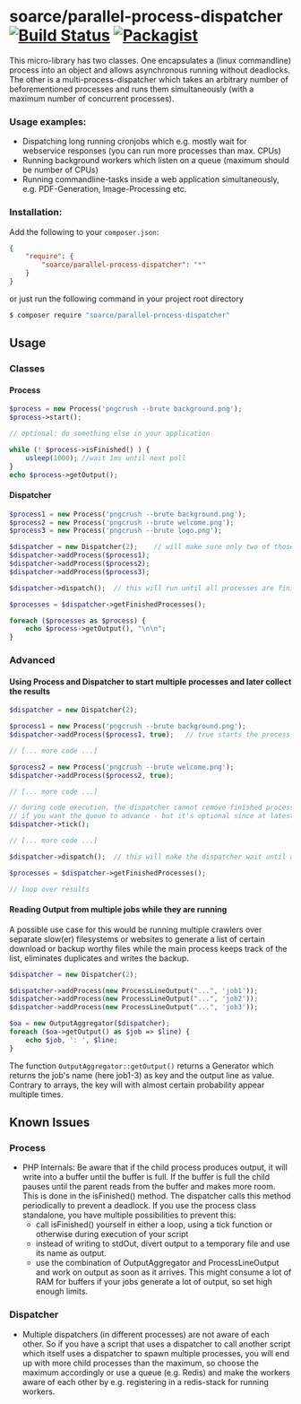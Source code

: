 # soarce/parallel-process-dispatcher [![Build Status](https://travis-ci.com/soarce/parallel-process-dispatcher.svg?branch=master)](https://travis-ci.com/soarce/parallel-process-dispatcher) [![Packagist](https://img.shields.io/packagist/dt/soarce/parallel-process-dispatcher.svg)](https://packagist.org/packages/soarce/parallel-process-dispatcher)

This micro-library has two classes. One encapsulates a (linux commandline) process into an object and allows asynchronous running without deadlocks. 
The other is a multi-process-dispatcher which takes an arbitrary number of beforementioned processes and runs them simultaneously (with a maximum number of concurrent processes).

### Usage examples:
* Dispatching long running cronjobs which e.g. mostly wait for webservice responses (you can run more processes than
  max. CPUs)
* Running background workers which listen on a queue (maximum should be number of CPUs)
* Running commandline-tasks inside a web application simultaneously, e.g. PDF-Generation, Image-Processing etc.


### Installation:

Add the following to your `composer.json`:
```json
{
    "require": {
        "soarce/parallel-process-dispatcher": "*"
    }
}
```

or just run the following command in your project root directory

```sh
$ composer require "soarce/parallel-process-dispatcher"
```

## Usage

### Classes

#### Process

```php
$process = new Process('pngcrush --brute background.png');
$process->start();

// optional: do something else in your application

while (! $process->isFinished() ) {
    usleep(1000); //wait 1ms until next poll
}
echo $process->getOutput();
```

#### Dispatcher

```php
$process1 = new Process('pngcrush --brute background.png');
$process2 = new Process('pngcrush --brute welcome.png'); 
$process3 = new Process('pngcrush --brute logo.png'); 

$dispatcher = new Dispatcher(2);    // will make sure only two of those will actually run at the same time
$dispatcher->addProcess($process1);
$dispatcher->addProcess($process2);
$dispatcher->addProcess($process3);

$dispatcher->dispatch();  // this will run until all processes are finished.

$processes = $dispatcher->getFinishedProcesses();

foreach ($processes as $process) {
    echo $process->getOutput(), "\n\n";
}
```

### Advanced

#### Using Process and Dispatcher to start multiple processes and later collect the results

```php
$dispatcher = new Dispatcher(2);

$process1 = new Process('pngcrush --brute background.png');
$dispatcher->addProcess($process1, true);   // true starts the process if there are still free slots

// [... more code ...]

$process2 = new Process('pngcrush --brute welcome.png'); 
$dispatcher->addProcess($process2, true);

// [... more code ...]

// during code execution, the dispatcher cannot remove finished processes from the stack, so you have to call the tick()-function
// if you want the queue to advance - but it's optional since at latest the __destruct() function will call dispatch(); 
$dispatcher->tick();

// [... more code ...]

$dispatcher->dispatch();  // this will make the dispatcher wait until all the processes are finished, if they are still running

$processes = $dispatcher->getFinishedProcesses();

// loop over results
```


#### Reading Output from multiple jobs while they are running

A possible use case for this would be running multiple crawlers over separate slow(er) filesystems or websites to generate a list of
certain download or backup worthy files while the main process keeps track of the list, eliminates duplicates and writes the backup.

```php
$dispatcher = new Dispatcher(2);

$dispatcher->addProcess(new ProcessLineOutput("...", 'job1'));
$dispatcher->addProcess(new ProcessLineOutput("...", 'job2'));
$dispatcher->addProcess(new ProcessLineOutput("...", 'job3'));

$oa = new OutputAggregator($dispatcher);
foreach ($oa->getOutput() as $job => $line) {
    echo $job, ': ', $line;
}
```

The function `OutputAggregator::getOutput()` returns a Generator which returns the job's name (here job1-3) as key and the output
line as value.
Contrary to arrays, the key will with almost certain probability appear multiple times. 


## Known Issues

### Process

* PHP Internals: Be aware that if the child process produces output, it will write into a buffer until the buffer is
full. If the buffer is full the child pauses until the parent reads from the buffer and makes more room. This is done
in the isFinished() method. The dispatcher calls this method periodically to prevent a deadlock. If you use the process
class standalone, you have multiple possibilities to prevent this:
  * call isFinished() yourself in either a loop, using a tick function or otherwise during execution of your script
  * instead of writing to stdOut, divert output to a temporary file and use its name as output.
  * use the combination of OutputAggregator and ProcessLineOutput and work on output as soon as it arrives. This
    might consume a lot of RAM for buffers if your jobs generate a lot of output, so set high enough limits.
  
### Dispatcher

* Multiple dispatchers (in different processes) are not aware of each other. So if you have a script that uses a
dispatcher to call another script which itself uses a dispatcher to spawn multiple processes, you will end up with more
child processes than the maximum, so choose the maximum accordingly or use a queue (e.g. Redis) and make the workers
aware of each other by e.g. registering in a redis-stack for running workers.
